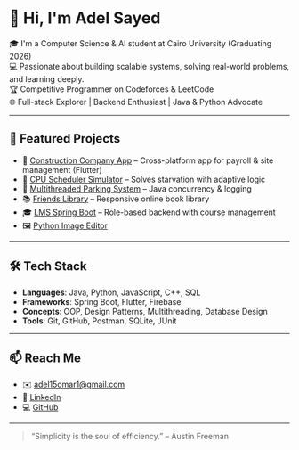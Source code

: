 # 👋 Hi, I'm Adel Sayed

🎓 I'm a Computer Science & AI student at Cairo University (Graduating 2026)  
💻 Passionate about building scalable systems, solving real-world problems, and learning deeply.  
🏆 Competitive Programmer on Codeforces & LeetCode  
🌐 Full-stack Explorer | Backend Enthusiast | Java & Python Advocate

---

## 🚀 Featured Projects

- 🔧 [Construction Company App](https://github.com/Adelsayed411/construction-company-app) – Cross-platform app for payroll & site management (Flutter)
- 🧠 [CPU Scheduler Simulator](https://github.com/Adelsayed411/cpu-scheduling-simulator) – Solves starvation with adaptive logic
- 🚙 [Multithreaded Parking System](https://github.com/Adelsayed411/parking-system-multithreaded) – Java concurrency & logging
- 📚 [Friends Library](https://github.com/Adelsayed411/friends-library-website) – Responsive online book library
- 🎓 [LMS Spring Boot](https://github.com/Adelsayed411/lms-spring-boot) – Role-based backend with course management
- 🖼️ [Python Image Editor](https://github.com/Adelsayed411/image-editor-python)

---

## 🛠️ Tech Stack

- **Languages**: Java, Python, JavaScript, C++, SQL
- **Frameworks**: Spring Boot, Flutter, Firebase
- **Concepts**: OOP, Design Patterns, Multithreading, Database Design
- **Tools**: Git, GitHub, Postman, SQLite, JUnit

---

## 📫 Reach Me

- ✉️ [adel15omar1@gmail.com](mailto:adel15omar1@gmail.com)  
- 💼 [LinkedIn](https://www.linkedin.com/in/adel-sayed-m41135)  
- 💻 [GitHub](https://github.com/Adelsayed411)

---

> “Simplicity is the soul of efficiency.” – Austin Freeman
